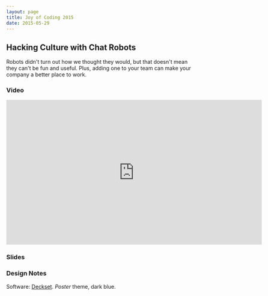 ```yaml
---
layout: page
title: Joy of Coding 2015
date: 2015-05-29
---
```


## Hacking Culture with Chat Robots

Robots didn't turn out how we thought they would, but that doesn't mean they can't be fun and useful.
Plus, adding one to your team can make your company a better place to work.

### Video

<iframe width="680" height="385" src="https://www.youtube.com/embed/0wJxgYfqwHo?list=PLLiioAbFTbKNpjG_yNpNfhAmQ9KsxFzX7" frameborder="0" allowfullscreen></iframe>

### Slides

<p>
<script async class="speakerdeck-embed" data-id="fabe4a0b2ad64a6cb778654eeb5aefeb"
data-ratio="1.77777777777778" src="//speakerdeck.com/assets/embed.js"></script>
</script>
</p>

### Design Notes

Software: [Deckset](http://www.decksetapp.com/). *Poster* theme, dark blue.

